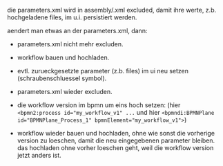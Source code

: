 die parameters.xml wird in assembly/<workflow name>.xml excluded,
damit ihre werte, z.b. hochgeladene files, im u.i. persistiert werden.

aendert man etwas an der parameters.xml, dann:

- parameters.xml nicht mehr excluden.

- workflow bauen und hochladen.

- evtl. zurueckgesetzte parameter (z.b. files) im ui neu setzen
(schraubenschluessel symbol).

- parameters.xml wieder excluden.

- die workflow version im bpmn um eins hoch setzen: (hier `<bpmn2:process id="my_workflow_v1" ...` und hier `<bpmndi:BPMNPlane id="BPMNPlane_Process_1" bpmnElement="my_workflow_v1">`)

- workflow wieder bauen und hochladen, ohne wie sonst die vorherige
version zu loeschen, damit die neu eingegebenen parameter bleiben.
das hochladen ohne vorher loeschen geht, weil die workflow version jetzt anders ist.
